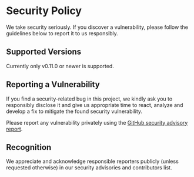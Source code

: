# Security Policy

We take security seriously. If you discover a vulnerability, please follow the guidelines below to report it to us responsibly.

## Supported Versions

Currently only v0.11.0 or newer is supported.

## Reporting a Vulnerability

If you find a security-related bug in this project, we kindly ask you to responsibly disclose it and give us
appropriate time to react, analyze and develop a fix to mitigate the found security vulnerability.

Please report any vulnerability privately using the [GitHub security advisory report](https://github.com/zama-ai/kms/security/advisories/new).

## Recognition

We appreciate and acknowledge responsible reporters publicly (unless requested otherwise) in our security advisories and contributors list.
